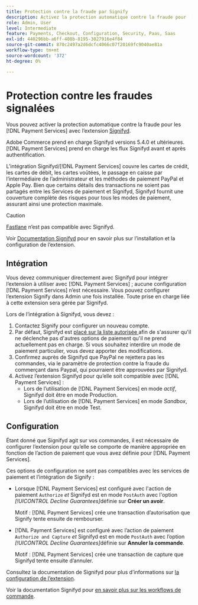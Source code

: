 ```yaml
---
title: Protection contre la fraude par Signify
description: Activez la protection automatique contre la fraude pour  [!DNL Payment Services]  avec Signifyd.
role: Admin, User
level: Intermediate
feature: Payments, Checkout, Configuration, Security, Paas, Saas
exl-id: 440296bb-a6ff-408b-8195-3027916e4f84
source-git-commit: 870c2497a2d6dcfc4066c07f20169fc9040ae81a
workflow-type: tm+mt
source-wordcount: '372'
ht-degree: 0%

---
```


# Protection contre les fraudes signalées

Vous pouvez activer la protection automatique contre la fraude pour les [!DNL Payment Services] avec l’extension [Signifyd](https://commercemarketplace.adobe.com/signifyd-module-connect.html).

Adobe Commerce prend en charge Signifyd versions 5.4.0 et ultérieures. [!DNL Payment Services] prend en charge les flux Signifyd avant et après authentification.

L’intégration Signifyd/[!DNL Payment Services] couvre les cartes de crédit, les cartes de débit, les cartes voûtées, le passage en caisse par l’intermédiaire de l’administrateur et les méthodes de paiement PayPal et Apple Pay. Bien que certains détails des transactions ne soient pas partagés entre les Services de paiement et Signifyd, Signifyd fournit une couverture complète des risques pour tous les modes de paiement, assurant ainsi une protection maximale.

>[!CAUTION]
>
> [Fastlane](payments-options.md#fastlane-button) n’est pas compatible avec Signifyd.

Voir [Documentation Signifyd](https://community.signifyd.com/support/s/article/magento-2-extension-install-guide?language=en_US#downloadandinstallingmagento2extension) pour en savoir plus sur l’installation et la configuration de l’extension.

## Intégration

Vous devez communiquer directement avec Signifyd pour intégrer l’extension à utiliser avec [!DNL Payment Services] ; aucune configuration [!DNL Payment Services] n’est nécessaire. Vous pouvez configurer l’extension Signify dans Admin une fois installée. Toute prise en charge liée à cette extension sera gérée par Signifyd.

Lors de l’intégration à Signifyd, vous devez :

1. Contactez Signify pour configurer un nouveau compte.
1. Par défaut, Signifyd est [placé sur la liste autorisée ](https://github.com/signifyd/magento2/blob/main/docs/RESTRICT-PAYMENTS.md) afin de s&#39;assurer qu&#39;il ne déclenche pas d&#39;autres options de paiement qu&#39;il ne prend actuellement pas en charge. Si vous souhaitez interdire un mode de paiement particulier, vous devez apporter des modifications.
1. Confirmez auprès de Signifyd que PayPal ne rejettera pas les commandes, via le paramètre de protection contre la fraude du commerçant dans Paypal, qui pourraient être approuvées par Signifyd.
1. Activez l’extension Signifyd pour qu’elle soit compatible avec [!DNL Payment Services] :
   * Lors de l’utilisation de [!DNL Payment Services] en mode _actif_, Signifyd doit être en mode Production.
   * Lors de l’utilisation de [!DNL Payment Services] en mode _Sandbox_, Signifyd doit être en mode Test.

## Configuration

Étant donné que Signifyd agit sur vos commandes, il est nécessaire de configurer l’extension pour qu’elle se comporte de manière appropriée en fonction de l’action de paiement que vous avez définie pour [!DNL Payment Services].

Ces options de configuration ne sont pas compatibles avec les services de paiement et l’intégration de Signify :

* Lorsque [!DNL Payment Services] est configuré avec l&#39;action de paiement `Authorize` _et_ Signifyd est en mode `PostAuth` avec l&#39;option _[!UICONTROL Decline Guarantees]_&#x200B;définie sur **Créer un avoir**.

  Motif : [!DNL Payment Services] crée une transaction d’autorisation que Signify tente ensuite de rembourser.


* [!DNL Payment Services] est configuré avec l’action de paiement `Authorize and Capture` _et_ Signifyd est en mode `PostAuth` avec l’option _[!UICONTROL Decline Guarantees]_&#x200B;définie sur **Annuler la commande**.

  Motif : [!DNL Payment Services] crée une transaction de capture que Signifyd tente ensuite d’annuler.


Consultez la documentation de Signifyd pour plus d’informations sur [la configuration de l’extension](https://community.signifyd.com/support/s/article/magento-2-extension-install-guide?language=en_US#configuringmagento2extension).

Voir la documentation Signifyd pour [en savoir plus sur les workflows de commande](https://community.signifyd.com/support/s/article/magento-2-extension-install-guide?language=en_US#howmagento2works).

